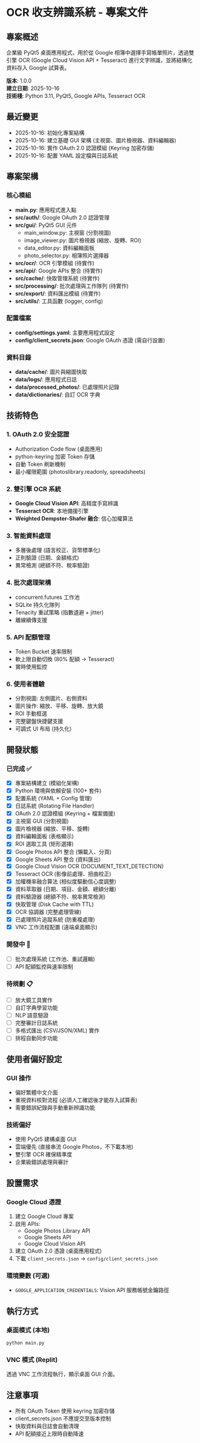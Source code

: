 # OCR 收支辨識系統 - 專案文件

## 專案概述
企業級 PyQt5 桌面應用程式，用於從 Google 相簿中選擇手寫帳單照片，透過雙引擎 OCR (Google Cloud Vision API + Tesseract) 進行文字辨識，並將結構化資料存入 Google 試算表。

**版本**: 1.0.0  
**建立日期**: 2025-10-16  
**技術棧**: Python 3.11, PyQt5, Google APIs, Tesseract OCR

## 最近變更
- 2025-10-16: 初始化專案結構
- 2025-10-16: 建立基礎 GUI 架構 (主視窗、圖片檢視器、資料編輯器)
- 2025-10-16: 實作 OAuth 2.0 認證模組 (Keyring 加密存儲)
- 2025-10-16: 配置 YAML 設定檔與日誌系統

## 專案架構

### 核心模組
- **main.py**: 應用程式進入點
- **src/auth/**: Google OAuth 2.0 認證管理
- **src/gui/**: PyQt5 GUI 元件
  - main_window.py: 主視窗 (分割視圖)
  - image_viewer.py: 圖片檢視器 (縮放、旋轉、ROI)
  - data_editor.py: 資料編輯面板
  - photo_selector.py: 相簿照片選擇器
- **src/ocr/**: OCR 引擎模組 (待實作)
- **src/api/**: Google APIs 整合 (待實作)
- **src/cache/**: 快取管理系統 (待實作)
- **src/processing/**: 批次處理與工作隊列 (待實作)
- **src/export/**: 資料匯出模組 (待實作)
- **src/utils/**: 工具函數 (logger, config)

### 配置檔案
- **config/settings.yaml**: 主要應用程式設定
- **config/client_secrets.json**: Google OAuth 憑證 (需自行設置)

### 資料目錄
- **data/cache/**: 圖片與縮圖快取
- **data/logs/**: 應用程式日誌
- **data/processed_photos/**: 已處理照片記錄
- **data/dictionaries/**: 自訂 OCR 字典

## 技術特色

### 1. OAuth 2.0 安全認證
- Authorization Code flow (桌面應用)
- python-keyring 加密 Token 存儲
- 自動 Token 刷新機制
- 最小權限範圍 (photoslibrary.readonly, spreadsheets)

### 2. 雙引擎 OCR 系統
- **Google Cloud Vision API**: 高精度手寫辨識
- **Tesseract OCR**: 本地備援引擎
- **Weighted Dempster-Shafer 融合**: 信心加權算法

### 3. 智能資料處理
- 多層後處理 (語言校正、貨幣標準化)
- 正則驗證 (日期、金額格式)
- 異常檢測 (總額不符、稅率驗證)

### 4. 批次處理架構
- concurrent.futures 工作池
- SQLite 持久化隊列
- Tenacity 重試策略 (指數退避 + jitter)
- 離線續傳支援

### 5. API 配額管理
- Token Bucket 速率限制
- 軟上限自動切換 (80% 配額 → Tesseract)
- 實時使用監控

### 6. 使用者體驗
- 分割視圖: 左側圖片、右側資料
- 圖片操作: 縮放、平移、旋轉、放大鏡
- ROI 手動框選
- 完整鍵盤快捷鍵支援
- 可調式 UI 布局 (持久化)

## 開發狀態

### 已完成 ✅
- [x] 專案結構建立 (模組化架構)
- [x] Python 環境與依賴安裝 (100+ 套件)
- [x] 配置系統 (YAML + Config 管理)
- [x] 日誌系統 (Rotating File Handler)
- [x] OAuth 2.0 認證模組 (Keyring + 檔案備援)
- [x] 主視窗 GUI (分割視圖)
- [x] 圖片檢視器 (縮放、平移、旋轉)
- [x] 資料編輯面板 (表格顯示)
- [x] ROI 選取工具 (矩形選擇)
- [x] Google Photos API 整合 (懶載入、分頁)
- [x] Google Sheets API 整合 (資料匯出)
- [x] Google Cloud Vision OCR (DOCUMENT_TEXT_DETECTION)
- [x] Tesseract OCR (影像前處理、扭曲校正)
- [x] 加權機率融合算法 (相似度驅動信心度調整)
- [x] 資料萃取器 (日期、項目、金額、總額分離)
- [x] 資料驗證器 (總額不符、稅率異常檢測)
- [x] 快取管理 (Disk Cache with TTL)
- [x] OCR 協調器 (完整處理管線)
- [x] 已處理照片追蹤系統 (防重複處理)
- [x] VNC 工作流程配置 (遠端桌面顯示)

### 開發中 🚧
- [ ] 批次處理系統 (工作池、重試邏輯)
- [ ] API 配額監控與速率限制

### 待規劃 📋
- [ ] 放大鏡工具實作
- [ ] 自訂字典學習功能
- [ ] NLP 語意驗證
- [ ] 完整審計日誌系統
- [ ] 多格式匯出 (CSV/JSON/XML) 實作
- [ ] 排程自動同步功能

## 使用者偏好設定

### GUI 操作
- 偏好繁體中文介面
- 重視資料核對流程 (必須人工確認後才能存入試算表)
- 需要錯誤紀錄與手動重新辨識功能

### 技術偏好
- 使用 PyQt5 建構桌面 GUI
- 雲端優先 (直接串流 Google Photos，不下載本地)
- 雙引擎 OCR 確保精準度
- 企業級錯誤處理與審計

## 設置需求

### Google Cloud 憑證
1. 建立 Google Cloud 專案
2. 啟用 APIs:
   - Google Photos Library API
   - Google Sheets API
   - Google Cloud Vision API
3. 建立 OAuth 2.0 憑證 (桌面應用程式)
4. 下載 `client_secrets.json` → `config/client_secrets.json`

### 環境變數 (可選)
- `GOOGLE_APPLICATION_CREDENTIALS`: Vision API 服務帳號金鑰路徑

## 執行方式

### 桌面模式 (本地)
```bash
python main.py
```

### VNC 模式 (Replit)
透過 VNC 工作流程執行，顯示桌面 GUI 介面。

## 注意事項
- 所有 OAuth Token 使用 keyring 加密存儲
- client_secrets.json 不應提交至版本控制
- 快取資料與日誌會自動清理
- API 配額接近上限時自動降速

